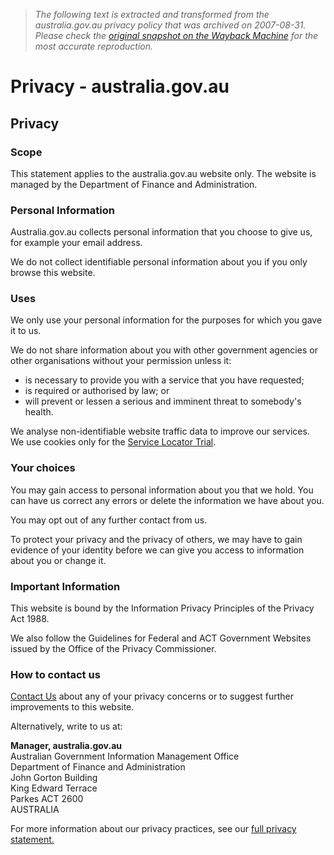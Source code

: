 > *The following text is extracted and transformed from the australia.gov.au privacy policy that was archived on 2007-08-31. Please check the [original snapshot on the Wayback Machine](https://web.archive.org/web/20070831173010id_/http%3A//www.australia.gov.au/Privacy) for the most accurate reproduction.*

# Privacy - australia.gov.au

## Privacy

### Scope

This statement applies to the australia.gov.au website only. The website is managed by the Department of Finance and Administration. 

### Personal Information

Australia.gov.au collects personal information that you choose to give us, for example your email address. 

We do not collect identifiable personal information about you if you only browse this website. 

### Uses

We only use your personal information for the purposes for which you gave it to us. 

We do not share information about you with other government agencies or other organisations without your permission unless it: 

  * is necessary to provide you with a service that you have requested;
  * is required or authorised by law; or
  * will prevent or lessen a serious and imminent threat to somebody's health.



We analyse non-identifiable website traffic data to improve our services. We use cookies only for the [Service Locator Trial](https://web.archive.org/web/20070831173010id_/http%3A//www.australia.gov.au/Service_Locator_Trial). 

### Your choices

You may gain access to personal information about you that we hold. You can have us correct any errors or delete the information we have about you. 

You may opt out of any further contact from us. 

To protect your privacy and the privacy of others, we may have to gain evidence of your identity before we can give you access to information about you or change it. 

### Important Information

This website is bound by the Information Privacy Principles of the Privacy Act 1988. 

We also follow the Guidelines for Federal and ACT Government Websites issued by the Office of the Privacy Commissioner. 

### How to contact us

[Contact Us](https://web.archive.org/web/20070831173010id_/http%3A//www.australia.gov.au/Contact_Us) about any of your privacy concerns or to suggest further improvements to this website. 

Alternatively, write to us at: 

**Manager, australia.gov.au**  
Australian Government Information Management Office  
Department of Finance and Administration  
John Gorton Building  
King Edward Terrace  
Parkes ACT 2600  
AUSTRALIA

For more information about our privacy practices, see our [full privacy statement.](https://web.archive.org/web/20070831173010id_/http%3A//www.australia.gov.au/Full_Privacy_Statement)
